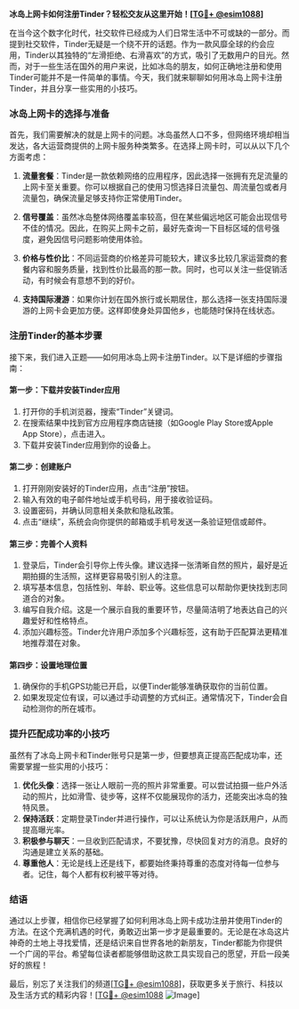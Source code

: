 **冰岛上网卡如何注册Tinder？轻松交友从这里开始！[[TG💪+ @esim1088](https://t.me/s/esim1088)]**

在当今这个数字化时代，社交软件已经成为人们日常生活中不可或缺的一部分。而提到社交软件，Tinder无疑是一个绕不开的话题。作为一款风靡全球的约会应用，Tinder以其独特的“左滑拒绝、右滑喜欢”的方式，吸引了无数用户的目光。然而，对于一些生活在国外的用户来说，比如冰岛的朋友，如何正确地注册和使用Tinder可能并不是一件简单的事情。今天，我们就来聊聊如何用冰岛上网卡注册Tinder，并且分享一些实用的小技巧。

### 冰岛上网卡的选择与准备

首先，我们需要解决的就是上网卡的问题。冰岛虽然人口不多，但网络环境却相当发达，各大运营商提供的上网卡服务种类繁多。在选择上网卡时，可以从以下几个方面考虑：

1. **流量套餐**：Tinder是一款依赖网络的应用程序，因此选择一张拥有充足流量的上网卡至关重要。你可以根据自己的使用习惯选择日流量包、周流量包或者月流量包，确保流量足够支持你正常使用Tinder。

2. **信号覆盖**：虽然冰岛整体网络覆盖率较高，但在某些偏远地区可能会出现信号不佳的情况。因此，在购买上网卡之前，最好先查询一下目标区域的信号强度，避免因信号问题影响使用体验。

3. **价格与性价比**：不同运营商的价格差异可能较大，建议多比较几家运营商的套餐内容和服务质量，找到性价比最高的那一款。同时，也可以关注一些促销活动，有时候会有意想不到的好价。

4. **支持国际漫游**：如果你计划在国外旅行或长期居住，那么选择一张支持国际漫游的上网卡会更加方便。这样即使身处异国他乡，也能随时保持在线状态。

### 注册Tinder的基本步骤

接下来，我们进入正题——如何用冰岛上网卡注册Tinder。以下是详细的步骤指南：

#### 第一步：下载并安装Tinder应用

1. 打开你的手机浏览器，搜索“Tinder”关键词。
2. 在搜索结果中找到官方应用程序商店链接（如Google Play Store或Apple App Store），点击进入。
3. 下载并安装Tinder应用到你的设备上。

#### 第二步：创建账户

1. 打开刚刚安装好的Tinder应用，点击“注册”按钮。
2. 输入有效的电子邮件地址或手机号码，用于接收验证码。
3. 设置密码，并确认同意相关条款和隐私政策。
4. 点击“继续”，系统会向你提供的邮箱或手机号发送一条验证短信或邮件。

#### 第三步：完善个人资料

1. 登录后，Tinder会引导你上传头像。建议选择一张清晰自然的照片，最好是近期拍摄的生活照，这样更容易吸引别人的注意。
2. 填写基本信息，包括性别、年龄、职业等。这些信息可以帮助你更快找到志同道合的对象。
3. 编写自我介绍。这是一个展示自我的重要环节，尽量简洁明了地表达自己的兴趣爱好和性格特点。
4. 添加兴趣标签。Tinder允许用户添加多个兴趣标签，这有助于匹配算法更精准地推荐潜在对象。

#### 第四步：设置地理位置

1. 确保你的手机GPS功能已开启，以便Tinder能够准确获取你的当前位置。
2. 如果发现定位有误，可以通过手动调整的方式纠正。通常情况下，Tinder会自动检测你的所在城市。

### 提升匹配成功率的小技巧

虽然有了冰岛上网卡和Tinder账号只是第一步，但要想真正提高匹配成功率，还需要掌握一些实用的小技巧：

1. **优化头像**：选择一张让人眼前一亮的照片非常重要。可以尝试拍摄一些户外活动的照片，比如滑雪、徒步等，这样不仅能展现你的活力，还能突出冰岛的独特风景。
2. **保持活跃**：定期登录Tinder并进行操作，可以让系统认为你是活跃用户，从而提高曝光率。
3. **积极参与聊天**：一旦收到匹配请求，不要犹豫，尽快回复对方的消息。良好的沟通是建立关系的基础。
4. **尊重他人**：无论是线上还是线下，都要始终秉持尊重的态度对待每一位参与者。记住，每个人都有权利被平等对待。

### 结语

通过以上步骤，相信你已经掌握了如何利用冰岛上网卡成功注册并使用Tinder的方法。在这个充满机遇的时代，勇敢迈出第一步才是最重要的。无论是在冰岛这片神奇的土地上寻找爱情，还是结识来自世界各地的新朋友，Tinder都能为你提供一个广阔的平台。希望每位读者都能够借助这款工具实现自己的愿望，开启一段美好的旅程！

最后，别忘了关注我们的频道[[TG💪+ @esim1088](https://t.me/s/esim1088)]，获取更多关于旅行、科技以及生活方式的精彩内容！[[TG💪+ @esim1088](https://t.me/s/esim1088) ![Image](https://i.postimg.cc/4NQfJmqS/Snipaste-2025-05-13-00-14-12.png)]